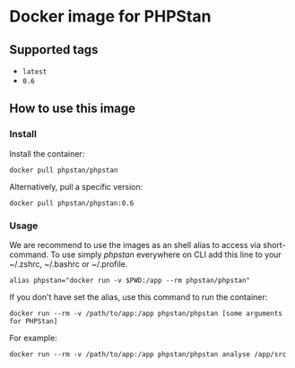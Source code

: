 # Docker image for PHPStan

## Supported tags

- `latest`
- `0.6`

## How to use this image

### Install

Install the container:

```
docker pull phpstan/phpstan
```

Alternatively, pull a specific version:

```
docker pull phpstan/phpstan:0.6
```

### Usage

We are recommend to use the images as an shell alias to access via short-command.
To use simply *phpstan* everywhere on CLI add this line to your ~/.zshrc, ~/.bashrc or ~/.profile.

```
alias phpstan="docker run -v $PWD:/app --rm phpstan/phpstan"
```

If you don't have set the alias, use this command to run the container: 

```
docker run --rm -v /path/to/app:/app phpstan/phpstan [some arguments for PHPStan]
```

For example:

```
docker run --rm -v /path/to/app:/app phpstan/phpstan analyse /app/src 
```
